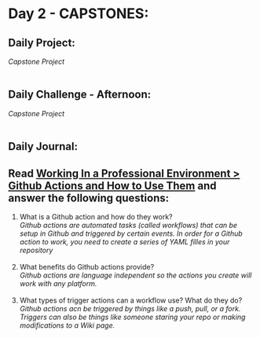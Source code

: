 # Day 2 - CAPSTONES:

## Daily Project:

_Capstone Project_
<br> <br>

## Daily Challenge - Afternoon:

_Capstone Project_
<br> <br>

## Daily Journal:

## Read [Working In a Professional Environment > Github Actions and How to Use Them](https://codeworksacademy.com/fs-student-guide/resources/wk8-9/05-GithubActions/) and answer the following questions:

1. What is a Github action and how do they work? <br>
   _Github actions are automated tasks (called workflows) that can be setup in Github and triggered by certain events. In order for a Github action to work, you need to create a series of YAML filles in your repository_ <br>
   <br>
2. What benefits do Github actions provide?<br>
   _Github actions are language independent so the actions you create will work with any platform._ <br>
   <br>
3. What types of trigger actions can a workflow use? What do they do? <br>
   _Github actions acn be triggered by things like a push, pull, or a fork. Triggers can also be things like someone staring your repo or making modifications to a Wiki page._ <br>
